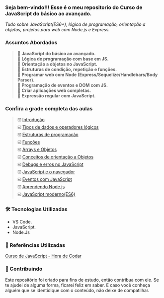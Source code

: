 ### Seja bem-vindo!!! Esse é o meu repositorio do Curso de JavaScript do básico ao avançado.
_Tudo sobre JavaScript(ES6+), lógica de programação, orientação a objetos, projetos para web com Node.js e Express._

###  Assuntos Abordados
> 📌  <strong> JavaScript do básico ao avançado. </strong>  
> 📌  <strong> Lógica de programação com base em JS. </strong>  
> 📌  <strong> Orientação a objetos no JavaScript. </strong>  
> 📌  <strong> Estruturas de condição, repetição e funções. </strong>  
> 📌  <strong> Programar web com Node (Express/Sequelize/Handlebars/Body Parser). </strong>  
> 📌  <strong> Programação de eventos e DOM com JS. </strong>  
> 📌  <strong> Criar aplicações web completas. </strong>  
> 📌  <strong> Expressão regular com JavaScript. </strong>  


### Confira a grade completa das aulas
> ☑️ [Introdução]()  
> ☑️ [Tipos de dados e operadores lógicos]()  
> ☑️ [Estruturas de programação]()  
> ☑️ [Funções]()  
> ☑️ [Arrays e Objetos]()  
> ☑️ [Conceitos de orientação a Objetos]()  
> ☑️ [Debugs e erros no JavaScript]()  
> ☑️ [JavaScript e o navegador]()  
> ☑️ [Eventos com JavaScript]()  
> ☑️ [Aprendendo Node.js]()  
> ☑️ [JavaScript moderno(ES6)]()  


### 🛠 Tecnologias Utilizadas
- VS Code.
- JavaScript.
- Node.Js

### 📑 Referências Utilizadas
[Curso de JavaScript - Hora de Codar](https://www.udemy.com/course/javascript-do-basico-ao-avancado-com-node-e-projetos/?couponCode=2021PM25)



### 🤝 Contribuindo
Este repositório foi criado para fins de estudo, então contribua com ele. Se te ajudei de alguma forma, ficarei feliz em
saber. E caso você conheça alguém que se identidique com o conteúdo, não deixe de compatilhar.










